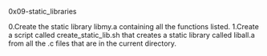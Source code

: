 0x09-static_libraries

0.Create the static library libmy.a containing all the functions listed.
1.Create a script called create_static_lib.sh that creates a static library called liball.a from all the .c files that are in the current directory.
